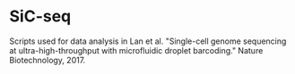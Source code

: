 # SiC-seq
Scripts used for data analysis in Lan et al. "Single-cell genome sequencing at ultra-high-throughput with microfluidic droplet barcoding." Nature Biotechnology, 2017.
